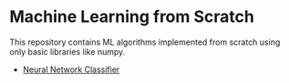 # Machine Learning from Scratch

This repository contains ML algorithms implemented from scratch using only basic libraries like numpy. 

- [Neural Network Classifier](./Linear-Regression.ipynb)
